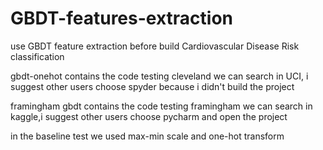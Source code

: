 # GBDT-features-extraction
use GBDT feature extraction before build Cardiovascular Disease Risk classification

gbdt-onehot contains the code testing cleveland we can search in UCI, i suggest other users choose spyder because i didn't build the project

framingham gbdt contains the code testing framingham we can search in kaggle,i suggest other users choose pycharm and open the project

in the baseline test we used max-min scale and one-hot transform
